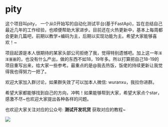 # pity

  这个项目叫pity， 一个从0开始写的自动化测试平台(基于FastApi)，旨在总结自己最近几年的工作经验，也顺便帮助大家进步。目前还在火热更新中，基本上每周都会更新几篇吧，前期以教学+编码为主，后期以实现功能为主。希望大家能够喜欢！~

  项目起源是本人很期待的某家头部公司拒绝了我，觉得特别遗憾吧。加上这一年`浑浑噩噩`的，也没有什么产出，做的东西不如18，19年多。所以打算把自己18-19的项目重写出来，给大家一些参考。最重点的是@我去热饭，饭佬的持续更新让我觉得我也得努力一把了。

  欢迎大家加入群讨论，如果群失效了可以加本人微信: wuranxu，我拉你进群。

  希望大家都能够找到自己的方向，冲鸭！如果能够帮到大家，希望大家点个star，感激不尽~也欢迎大家提出各种各样的问题。

  也欢迎大家关注对应的公众号: **测试开发坑货** 获取对应的教程~
  
![](https://gitee.com/woodywrx/picture/raw/master/2021-3-10/1615390951439-image.png)

